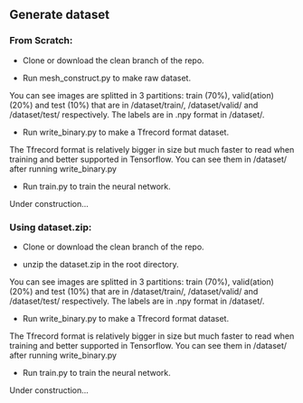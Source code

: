## Generate dataset

### From Scratch:
* Clone or download the clean branch of the repo.

* Run mesh_construct.py to make raw dataset.

You can see images are splitted in 3 partitions: train (70%), valid(ation) (20%) and test (10%) that are in /dataset/train/, /dataset/valid/ and /dataset/test/ respectively. The labels are in .npy format in /dataset/.

* Run write_binary.py to make a Tfrecord format dataset.

The Tfrecord format is relatively bigger in size but much faster to read when training and better supported in Tensorflow.
You can see them in /dataset/ after running write_binary.py

* Run train.py to train the neural network.

Under construction...

### Using dataset.zip:
* Clone or download the clean branch of the repo.

* unzip the dataset.zip in the root directory.

You can see images are splitted in 3 partitions: train (70%), valid(ation) (20%) and test (10%) that are in /dataset/train/, /dataset/valid/ and /dataset/test/ respectively. The labels are in .npy format in /dataset/.

* Run write_binary.py to make a Tfrecord format dataset.

The Tfrecord format is relatively bigger in size but much faster to read when training and better supported in Tensorflow.
You can see them in /dataset/ after running write_binary.py

* Run train.py to train the neural network.

Under construction...
